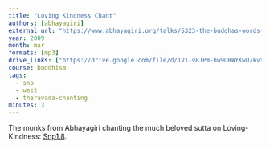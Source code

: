 ```yaml
---
title: "Loving Kindness Chant"
authors: [abhayagiri]
external_url: "https://www.abhayagiri.org/talks/5323-the-buddhas-words-on-loving-kindness"
year: 2009
month: mar
formats: [mp3]
drive_links: ["https://drive.google.com/file/d/1V1-v8JPm-hw9URWYKwUZkvtYWEpNq5qv/view?usp=drivesdk"]
course: buddhism
tags:
  - snp
  - west
  - theravada-chanting
minutes: 3
---
```


The monks from Abhayagiri chanting the much beloved sutta on Loving-Kindness: [Snp1.8](/content/canon/snp1.8).
